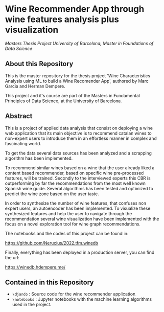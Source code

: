 # Wine Recommender App through wine features analysis plus visualization
_Masters Thesis Project_
_University of Barcelona, Master in Foundations of Data Science_

## About this Repository

This is the master repository for the thesis project 'Wine Characteristics Analysis using ML to build a Wine Recomender App', authored by Marc Garcia and Herman Dempere.

This project and it's course are part of the Masters in Fundamental Principles of Data Science, at the University of Barcelona.

## Abstract

This is a project of applied data analysis that consist on deploying a wine web application that its main objective is to recommend catalan wines to non-expert users to introduce them in an effortless manner in complex and fascinating world. 

To get the data several data sources has been analyzed and a scrapping algorithm has been implemented. 

To recommend similar wines based on a wine that the user already liked a content based recommender, based on specific wine pre-processed features, will be trained. Secondly to the interviewed experts this CBR is outperforming by far the recommendations from the most well known Spanish wine guide. Several algorithms has been tested and optimized to predict the wine zone based on the user taste.

In order to synthesize the number of wine features, that confuses non expert users, an autoencoder has been implemented. To visualize these synthesized features and help the user to navigate through the recommendation several wine visualization have been implemented with the focus on a novel exploration tool for wine graph recommendations.

The notebooks and the codes of this project can be found in:

https://github.com/Nerucius/2022.tfm.winedb


Finally, everything has been deployed in a production server, you can find the url:

https://winedb.hdempere.me/

## Contained in this Repository

- `\djando` : Source code for the wine recommender application.
- `\notebooks` : Jupyter notebooks with the machine learning algorithms used in the project.